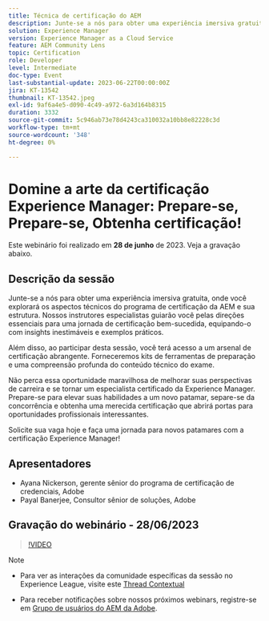 ```yaml
---
title: Técnica de certificação do AEM
description: Junte-se a nós para obter uma experiência imersiva gratuita, onde você explorará os aspectos técnicos do programa de certificação da AEM e sua estrutura. Nossos instrutores especialistas guiarão você pelas direções essenciais para uma jornada de certificação bem-sucedida, equipando-o com insights inestimáveis e exemplos práticos.Além disso, ao participar desta sessão, você terá acesso a um arsenal de certificação abrangente. Forneceremos kits de ferramentas de preparação e uma compreensão profunda do conteúdo técnico do exame.Não perca esta oportunidade maravilhosa de impulsionar suas perspectivas de carreira e se tornar um especialista certificado da Experience Manager. Prepare-se para elevar suas habilidades a um novo patamar, separe-se da concorrência e ganhe uma merecida certificação que abrirá portas para oportunidades profissionais interessantes.Reclame seu lugar hoje e embarque em uma jornada para novos patamares com a certificação Experience Manager!
solution: Experience Manager
version: Experience Manager as a Cloud Service
feature: AEM Community Lens
topic: Certification
role: Developer
level: Intermediate
doc-type: Event
last-substantial-update: 2023-06-22T00:00:00Z
jira: KT-13542
thumbnail: KT-13542.jpeg
exl-id: 9af6a4e5-d090-4c49-a972-6a3d164b8315
duration: 3332
source-git-commit: 5c946ab73e78d4243ca310032a10bb8e82228c3d
workflow-type: tm+mt
source-wordcount: '348'
ht-degree: 0%

---
```


# Domine a arte da certificação Experience Manager: Prepare-se, Prepare-se, Obtenha certificação!

Este webinário foi realizado em **28 de junho** de 2023. Veja a gravação abaixo.

## Descrição da sessão

Junte-se a nós para obter uma experiência imersiva gratuita, onde você explorará os aspectos técnicos do programa de certificação da AEM e sua estrutura. Nossos instrutores especialistas guiarão você pelas direções essenciais para uma jornada de certificação bem-sucedida, equipando-o com insights inestimáveis e exemplos práticos.

Além disso, ao participar desta sessão, você terá acesso a um arsenal de certificação abrangente. Forneceremos kits de ferramentas de preparação e uma compreensão profunda do conteúdo técnico do exame.

Não perca essa oportunidade maravilhosa de melhorar suas perspectivas de carreira e se tornar um especialista certificado da Experience Manager. Prepare-se para elevar suas habilidades a um novo patamar, separe-se da concorrência e obtenha uma merecida certificação que abrirá portas para oportunidades profissionais interessantes.

Solicite sua vaga hoje e faça uma jornada para novos patamares com a certificação Experience Manager!

## Apresentadores

* Ayana Nickerson, gerente sênior do programa de certificação de credenciais, Adobe
* Payal Banerjee, Consultor sênior de soluções, Adobe

## Gravação do webinário - 28/06/2023

>[!VIDEO](https://video.tv.adobe.com/v/3421028)

>[!NOTE]
>
>* Para ver as interações da comunidade específicas da sessão no Experience League, visite este [Thread Contextual](https://adobe.ly/3p2CmbA)
>
>* Para receber notificações sobre nossos próximos webinars, registre-se em [Grupo de usuários do AEM da Adobe](https://aem-augs.adobe.com/).
